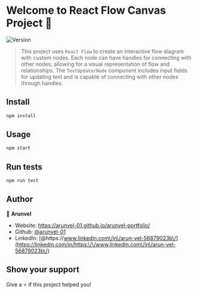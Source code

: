 # Welcome to React Flow Canvas Project 👋
![Version](https://img.shields.io/badge/version-0.1.0-blue.svg?cacheSeconds=2592000)

> This project uses `React Flow` to create an interactive flow diagram with custom nodes. Each node can have handles for connecting with other nodes, allowing for a visual representation of flow and relationships. The `TextUpdaterNode` component includes input fields for updating text and is capable of connecting with other nodes through handles.

## Install

```sh
npm install
```

## Usage

```sh
npm start
```

## Run tests

```sh
npm run test
```

## Author

👤 **Arunvel**

* Website: https://arunvel-01.github.io/arunvel-portfolio/
* Github: [@arunvel-01](https://github.com/arunvel-01)
* LinkedIn: [@https:\/\/www.linkedin.com\/in\/arun-vel-56879023b\/](https://linkedin.com/in/https:\/\/www.linkedin.com\/in\/arun-vel-56879023b\/)

## Show your support

Give a ⭐️ if this project helped you!


